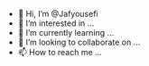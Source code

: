 - 👋 Hi, I’m @Jafyousefi
- 👀 I’m interested in ...
- 🌱 I’m currently learning ...
- 💞️ I’m looking to collaborate on ...
- 📫 How to reach me ...

<!---
Jafyousefi/Jafyousefi is a ✨ special ✨ repository because its `README.md` (this file) appears on your GitHub profile.
You can click the Preview link to take a look at your changes.
--->
